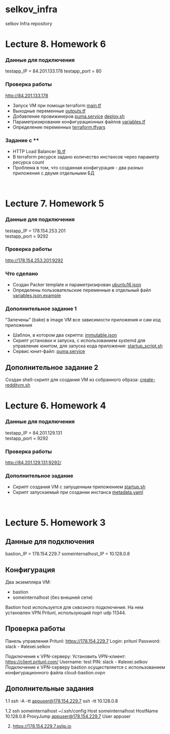 # selkov_infra
selkov Infra repository

# Lecture 8. Homework 6
### Данные для подключения
testapp_IP = 84.201.133.178
testapp_port = 80

### Проверка работы
http://84.201.133.178

- Запуск VM при помощи terraform
[main.tf](https://github.com/Otus-DevOps-2020-11/selkov_infra/blob/terraform-1/terraform/main.tf)
- Выходные переменные
[outputs.tf](https://github.com/Otus-DevOps-2020-11/selkov_infra/blob/terraform-1/terraform/outputs.tf)
- Добавление провижинеров
[puma.service](https://github.com/Otus-DevOps-2020-11/selkov_infra/blob/terraform-1/terraform/files/puma.service)
[deploy.sh](https://github.com/Otus-DevOps-2020-11/selkov_infra/blob/terraform-1/terraform/files/deploy.sh)
- Параметризирование конфигурационных файлов
[variables.tf](https://github.com/Otus-DevOps-2020-11/selkov_infra/blob/terraform-1/terraform/variables.tf)
- Определение переменных
[terraform.tfvars](https://github.com/Otus-DevOps-2020-11/selkov_infra/blob/terraform-1/terraform/terraform.tfvars.example)

### Задание с **
- HTTP Load Balancer
[lb.tf](https://github.com/Otus-DevOps-2020-11/selkov_infra/blob/terraform-1/terraform/lb.tf)
- В terraform ресурсе задано количество инстансов через параметр ресурса count
- Проблема в том, что созданная конфигурация - два разных приложения с двумя отдельными БД
<br/>

# Lecture 7. Homework 5
### Данные для подключения
testapp_IP = 178.154.253.201<br/>
testapp_port = 9292

### Проверка работы
http://178.154.253.201:9292

### Что сделано
- Создан Packer template и параметризирован
[ubuntu16.json](https://github.com/Otus-DevOps-2020-11/selkov_infra/blob/packer-base/packer/ubuntu16.json)
-  Определены пользовательские переменные в отдельный файл
[variables.json.example](https://github.com/Otus-DevOps-2020-11/selkov_infra/blob/packer-base/packer/variables.json.example)

### Дополнительное задание 1
“Запечены” (bake) в image VM все зависимости приложения и сам код приложения
- Шаблон, в котором два скрипта: [immutable.json](https://github.com/Otus-DevOps-2020-11/selkov_infra/blob/packer-base/packer/immutable.json)
- Скрипт установки и запуска, с использованием systemd для управление юнитом, для запуска кода приложения: [startup_script.sh](https://github.com/Otus-DevOps-2020-11/selkov_infra/blob/packer-base/packer/files/startup_script.sh)
- Сервис юнит-файл: [puma.service](https://github.com/Otus-DevOps-2020-11/selkov_infra/blob/packer-base/packer/files/reddit.service)

## Дополнительное задание 2
Создан shell-скрипт для создания VM из собранного образа:
[create-redditvm.sh](https://github.com/Otus-DevOps-2020-11/selkov_infra/blob/packer-base/config-scripts/create-redditvm.sh)
<br/>

# Lecture 6. Homework 4
### Данные для подключения
testapp_IP = 84.201.129.131<br/>
testapp_port = 9292

### Проверка работы
http://84.201.129.131:9292/

### Дополнительное задание
- Скрипт создания VM с запущенным приложением [startup.sh](https://github.com/Otus-DevOps-2020-11/selkov_infra/blob/cloud-testapp/startup.sh)
- Скрипт запускаемый при создании инстанса [metadata.yaml](https://github.com/Otus-DevOps-2020-11/selkov_infra/blob/cloud-testapp/metadata.yaml)
<br/>

# Lecture 5. Homework 3
## Данные для подключения
bastion_IP = 178.154.229.7
someinternalhost_IP = 10.128.0.8

## Конфигурация
Два экземпляра VM:
- bastion
- someinternalhost (без внешней сети)

Bastion host используется для сквозного подключения. На нем установлен VPN Pritunl, использующий порт udp 11344.

## Проверка работы
Панель управления Pritunl:
https://178.154.229.7
Login: pritunl
Password: slack - #alexei.selkov

Подключение к VPN-серверу:
Установить VPN-клиент: https://client.pritunl.com/
Username: test
PIN: slack - #alexei.selkov
Подключение к VPN-серверу bastion осуществляется с использованием конфигурационного файла cloud-bastion.ovpn

## Дополнительные задания
1.1 ssh -A -tt appuser@178.154.229.7 ssh -tt 10.128.0.8

1.2 ssh someinternalhost
~/.ssh/config
Host someinternalhost
    HostName 10.128.0.8
    ProxyJump appuser@178.154.229.7
    User appuser

2. https://178.154.229.7.sslip.io
